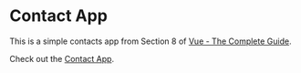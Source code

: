 # Contact App

This is a simple contacts app from Section 8 of [Vue - The Complete Guide](https://www.udemy.com/course/vuejs-2-the-complete-guide).

Check out the [Contact App](https://contact-app--udemy-vue3.netlify.app/).
